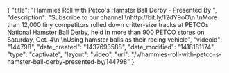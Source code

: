 {
    "title": "Hammies Roll with Petco's Hamster Ball Derby - Presented By ",
    "description": "Subscribe to our channel:\nhttp:\/\/bit.ly\/12dY9oO\n \nMore than 12,000 tiny competitors rolled down critter-size tracks at PETCOs National Hamster Ball Derby, held in more than 900 PETCO stores on Saturday, Oct. 4\n \nUsing hamster balls as their racing vehicle",
    "videoid": "144798",
    "date_created": "1437693588",
    "date_modified": "1418181174",
    "type": "captivate",
    "layout": "video",
    "url": "\/v\/hammies-roll-with-petco-s-hamster-ball-derby-presented-by\/144798"
}